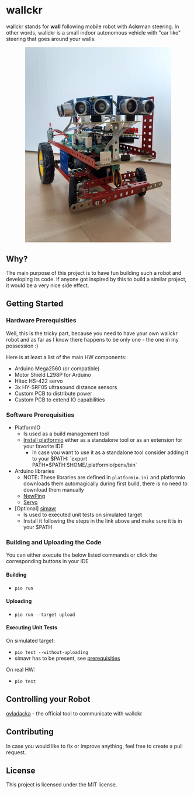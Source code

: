 # wallckr
wallckr stands for **wall** following mobile robot with A**ckr**man steering. In other words, wallckr is a small indoor autonomous vehicle with "car like" steering that goes around your walls.

<p align="center">
  <img src="./img/wallckr_posing.jpeg" alt="wallckr, the robot" width="400"/>
</p>


## Why?
The main purpose of this project is to have fun building such a robot and developing its code. If anyone got inspired by this to build a similar project, it would be a very nice side effect. 

## Getting Started
### Hardware Prerequisities
Well, this is the tricky part, because you need to have your own wallckr robot and as far as I know there happens to be only one - the one in my possession :) 

Here is at least a list of the main HW components: 
- Arduino Mega2560 (or compatible)
- Motor Shield L298P for Arduino 
- Hitec HS-422 servo
- 3x HY-SRF05 ultrasound distance sensors
- Custom PCB to distribute power 
- Custom PCB to extend IO capabilities 

### Software Prerequisities
- PlatformIO
  - Is used as a build management tool 
  - [Install platformio](https://platformio.org/install) either as a standalone tool or as an extension for your favorite IDE
    - In case you want to use it as a standalone tool consider adding it to your $PATH: `export PATH=$PATH:$HOME/.platformio/penv/bin`
- Arduino libraries
  - NOTE: These libraries are defined in `platformio.ini` and platformio downloads them automagically during first build, there is no need to download them manually 
  - [NewPing](https://bitbucket.org/teckel12/arduino-new-ping/wiki/Home)
  - [Servo](https://github.com/arduino-libraries/Servo)
- [Optional] [simavr](https://github.com/buserror/simavr)
  - Is used to executed unit tests on simulated target
  - Install it following the steps in the link above and make sure it is in your $PATH

### Building and Uploading the Code
You can either execute the below listed commands or click the corresponding buttons in your IDE
#### Building
- `pio run`
#### Uploading
- `pio run --target upload`
#### Executing Unit Tests
On simulated target:
- `pio test --without-uploading`
- simavr has to be present, see [prerequisities](#software-prerequisities)

On real HW:
- `pio test`


## Controlling your Robot
[ovladacka](https://github.com/ladapn/ovladacka) - the official tool to communicate with wallckr

## Contributing
In case you would like to fix or improve anything, feel free to create a pull request. 

## License
This project is licensed under the MIT license.
